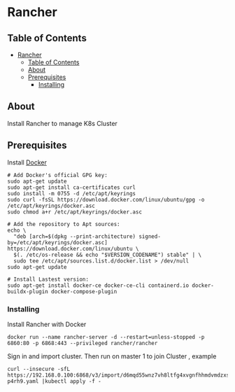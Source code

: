 # Rancher

## Table of Contents

- [Rancher](#rancher)
  - [Table of Contents](#table-of-contents)
  - [About ](#about-)
  - [Prerequisites](#prerequisites)
    - [Installing](#installing)

## About <a name = "about"></a>

Install Rancher to manage K8s Cluster 

## Prerequisites

Install [Docker](https://docs.docker.com/engine/install/ubuntu/) 

```
# Add Docker's official GPG key:
sudo apt-get update
sudo apt-get install ca-certificates curl
sudo install -m 0755 -d /etc/apt/keyrings
sudo curl -fsSL https://download.docker.com/linux/ubuntu/gpg -o /etc/apt/keyrings/docker.asc
sudo chmod a+r /etc/apt/keyrings/docker.asc

# Add the repository to Apt sources:
echo \
  "deb [arch=$(dpkg --print-architecture) signed-by=/etc/apt/keyrings/docker.asc] https://download.docker.com/linux/ubuntu \
  $(. /etc/os-release && echo "$VERSION_CODENAME") stable" | \
  sudo tee /etc/apt/sources.list.d/docker.list > /dev/null
sudo apt-get update

# Install Lastest version:
sudo apt-get install docker-ce docker-ce-cli containerd.io docker-buildx-plugin docker-compose-plugin
```

### Installing

Install Rancher with Docker

```
docker run --name rancher-server -d --restart=unless-stopped -p 6860:80 -p 6868:443 --privileged rancher/rancher

```

Sign in and import cluster. Then run on master 1 to join Cluster , example

```
curl --insecure -sfL https://192.168.0.100:6868/v3/import/d6mqd55wnz7vh8ltfg4xvgnfhhmdvmdzxs5m6b24znl5chwjgd977q_c-p4rh9.yaml |kubectl apply -f -

```
